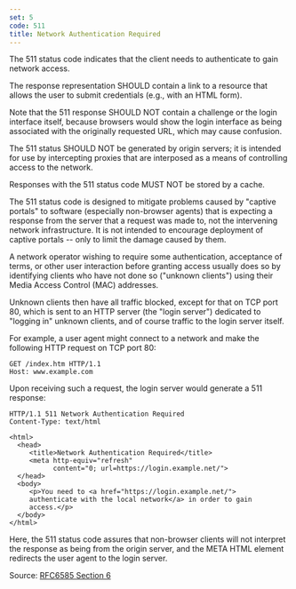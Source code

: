 ```yaml
---
set: 5
code: 511
title: Network Authentication Required
---
```


The 511 status code indicates that the client needs to authenticate to gain
network access.

The response representation SHOULD contain a link to a resource that allows the
user to submit credentials (e.g., with an HTML form).

Note that the 511 response SHOULD NOT contain a challenge or the login interface
itself, because browsers would show the login interface as being associated with
the originally requested URL, which may cause confusion.

The 511 status SHOULD NOT be generated by origin servers; it is intended for use
by intercepting proxies that are interposed as a means of controlling access to
the network.

Responses with the 511 status code MUST NOT be stored by a cache.

The 511 status code is designed to mitigate problems caused by "captive portals"
to software (especially non-browser agents) that is expecting a response from
the server that a request was made to, not the intervening network infrastructure.
It is not intended to encourage deployment of captive portals -- only to limit
the damage caused by them.

A network operator wishing to require some authentication, acceptance of terms,
or other user interaction before granting access usually does so by identifying
clients who have not done so ("unknown clients") using their Media Access
Control (MAC) addresses.

Unknown clients then have all traffic blocked, except for that on TCP port 80,
which is sent to an HTTP server (the "login server") dedicated to "logging in"
unknown clients, and of course traffic to the login server itself.

For example, a user agent might connect to a network and make the following HTTP
request on TCP port 80:

```
GET /index.htm HTTP/1.1
Host: www.example.com
```

Upon receiving such a request, the login server would generate a 511 response:

```
HTTP/1.1 511 Network Authentication Required
Content-Type: text/html

<html>
  <head>
     <title>Network Authentication Required</title>
     <meta http-equiv="refresh"
           content="0; url=https://login.example.net/">
  </head>
  <body>
     <p>You need to <a href="https://login.example.net/">
     authenticate with the local network</a> in order to gain
     access.</p>
  </body>
</html>
```

Here, the 511 status code assures that non-browser clients will not interpret
the response as being from the origin server, and the META HTML element
redirects the user agent to the login server.

Source: [RFC6585 Section 6][1]

[1]: <http://tools.ietf.org/html/rfc6585#section-6>